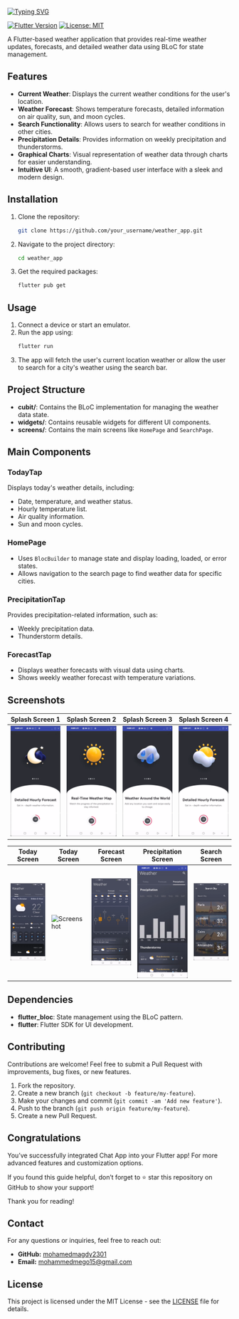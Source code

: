 <br clear="both">
<a href="https://git.io/typing-svg"><img src="https://readme-typing-svg.demolab.com?font=Protest+Guerrilla&weight=900&size=45&pause=1000&color=F78918&width=835&height=100&lines=Weather+App+%F0%9F%98%8A%E2%9C%8C%EF%B8%8F" alt="Typing SVG" /></a>
<br clear="both">

[![Flutter Version](https://img.shields.io/badge/Flutter-v3.0-blue.svg)](https://flutter.dev/)
[![License: MIT](https://img.shields.io/badge/License-MIT-yellow.svg)](https://opensource.org/licenses/MIT)

A Flutter-based weather application that provides real-time weather updates, forecasts, and detailed weather data using BLoC for state management.

## Features

- **Current Weather**: Displays the current weather conditions for the user's location.
- **Weather Forecast**: Shows temperature forecasts, detailed information on air quality, sun, and moon cycles.
- **Search Functionality**: Allows users to search for weather conditions in other cities.
- **Precipitation Details**: Provides information on weekly precipitation and thunderstorms.
- **Graphical Charts**: Visual representation of weather data through charts for easier understanding.
- **Intuitive UI**: A smooth, gradient-based user interface with a sleek and modern design.

## Installation

1. Clone the repository:
   ```bash
   git clone https://github.com/your_username/weather_app.git
   ```
2. Navigate to the project directory:
   ```bash
   cd weather_app
   ```
3. Get the required packages:
   ```bash
   flutter pub get
   ```

## Usage

1. Connect a device or start an emulator.
2. Run the app using:
   ```bash
   flutter run
   ```
3. The app will fetch the user's current location weather or allow the user to search for a city's weather using the search bar.

## Project Structure

- **cubit/**: Contains the BLoC implementation for managing the weather data state.
- **widgets/**: Contains reusable widgets for different UI components.
- **screens/**: Contains the main screens like `HomePage` and `SearchPage`.

## Main Components

### TodayTap

Displays today's weather details, including:
- Date, temperature, and weather status.
- Hourly temperature list.
- Air quality information.
- Sun and moon cycles.

### HomePage

- Uses `BlocBuilder` to manage state and display loading, loaded, or error states.
- Allows navigation to the search page to find weather data for specific cities.

### PrecipitationTap

Provides precipitation-related information, such as:
- Weekly precipitation data.
- Thunderstorm details.

### ForecastTap

- Displays weather forecasts with visual data using charts.
- Shows weekly weather forecast with temperature variations.

## Screenshots

| Splash Screen 1 | Splash Screen 2 | Splash Screen 3 | Splash Screen 4 |
|---|---|---|---|
| ![Screenshot](assets/s1.png) | ![Screenshot](assets/s2.png) | ![Screenshot](assets/s3.png)  |  ![Screenshot](assets/s4.png) |

| Today Screen | Today Screen | Forecast Screen | Precipitation Screen | Search Screen |
|---|---|---|---|---|
| ![Screenshot](assets/s12.png) | ![Screenshot](assets/s15png) | ![Screenshot](assets/s13.png)  |  ![Screenshot](assets/s14.png) |  ![Screenshot](assets/s16.png)|

## Dependencies

- **flutter_bloc**: State management using the BLoC pattern.
- **flutter**: Flutter SDK for UI development.

## Contributing

Contributions are welcome! Feel free to submit a Pull Request with improvements, bug fixes, or new features.

1. Fork the repository.
2. Create a new branch (`git checkout -b feature/my-feature`).
3. Make your changes and commit (`git commit -am 'Add new feature'`).
4. Push to the branch (`git push origin feature/my-feature`).
5. Create a new Pull Request.

## Congratulations

You’ve successfully integrated Chat App into your Flutter app! For more advanced features and customization options.

If you found this guide helpful, don’t forget to ⭐ star this repository on GitHub to show your support!

Thank you for reading!

## Contact

For any questions or inquiries, feel free to reach out:

- **GitHub:** [mohamedmagdy2301](https://github.com/mohamedmagdy2301)
- **Email:** [mohammedmego15@gmail.com](mohammedmego15@gmail.com)

## License

This project is licensed under the MIT License - see the [LICENSE](LICENSE) file for details.

